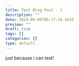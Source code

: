 ```yaml
---
title: Test Blog Post - 1
description: ""
date: 2024-08-06T00:17:34.443Z
preview: ""
draft: true
tags: []
categories: []
type: default
---
```

just because i can test!